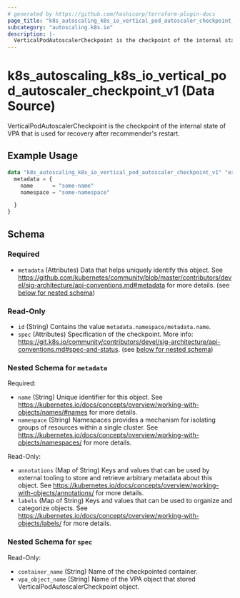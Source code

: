 ```yaml
---
# generated by https://github.com/hashicorp/terraform-plugin-docs
page_title: "k8s_autoscaling_k8s_io_vertical_pod_autoscaler_checkpoint_v1 Data Source - terraform-provider-k8s"
subcategory: "autoscaling.k8s.io"
description: |-
  VerticalPodAutoscalerCheckpoint is the checkpoint of the internal state of VPA that is used for recovery after recommender's restart.
---
```


# k8s_autoscaling_k8s_io_vertical_pod_autoscaler_checkpoint_v1 (Data Source)

VerticalPodAutoscalerCheckpoint is the checkpoint of the internal state of VPA that is used for recovery after recommender's restart.

## Example Usage

```terraform
data "k8s_autoscaling_k8s_io_vertical_pod_autoscaler_checkpoint_v1" "example" {
  metadata = {
    name      = "some-name"
    namespace = "some-namespace"

  }
}
```

<!-- schema generated by tfplugindocs -->
## Schema

### Required

- `metadata` (Attributes) Data that helps uniquely identify this object. See https://github.com/kubernetes/community/blob/master/contributors/devel/sig-architecture/api-conventions.md#metadata for more details. (see [below for nested schema](#nestedatt--metadata))

### Read-Only

- `id` (String) Contains the value `metadata.namespace/metadata.name`.
- `spec` (Attributes) Specification of the checkpoint. More info: https://git.k8s.io/community/contributors/devel/sig-architecture/api-conventions.md#spec-and-status. (see [below for nested schema](#nestedatt--spec))

<a id="nestedatt--metadata"></a>
### Nested Schema for `metadata`

Required:

- `name` (String) Unique identifier for this object. See https://kubernetes.io/docs/concepts/overview/working-with-objects/names/#names for more details.
- `namespace` (String) Namespaces provides a mechanism for isolating groups of resources within a single cluster. See https://kubernetes.io/docs/concepts/overview/working-with-objects/namespaces/ for more details.

Read-Only:

- `annotations` (Map of String) Keys and values that can be used by external tooling to store and retrieve arbitrary metadata about this object. See https://kubernetes.io/docs/concepts/overview/working-with-objects/annotations/ for more details.
- `labels` (Map of String) Keys and values that can be used to organize and categorize objects. See https://kubernetes.io/docs/concepts/overview/working-with-objects/labels/ for more details.


<a id="nestedatt--spec"></a>
### Nested Schema for `spec`

Read-Only:

- `container_name` (String) Name of the checkpointed container.
- `vpa_object_name` (String) Name of the VPA object that stored VerticalPodAutoscalerCheckpoint object.
